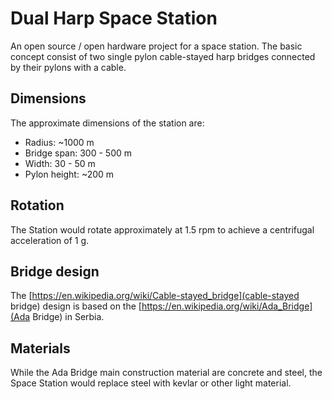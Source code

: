 # Dual Harp Space Station

An open source / open hardware project for a space station. The basic concept consist of two single pylon cable-stayed harp bridges connected by their pylons with a cable.

## Dimensions

The approximate dimensions of the station are:

* Radius: ~1000 m
* Bridge span: 300 - 500 m
* Width: 30 - 50 m
* Pylon height: ~200 m

## Rotation

The Station would rotate approximately at 1.5 rpm to achieve a centrifugal acceleration of 1 g.

## Bridge design

The [https://en.wikipedia.org/wiki/Cable-stayed_bridge](cable-stayed bridge) design is based on the [https://en.wikipedia.org/wiki/Ada_Bridge](Ada Bridge) in Serbia.

## Materials

While the Ada Bridge main construction material are concrete and steel, the Space Station would replace steel with kevlar or other light material.
